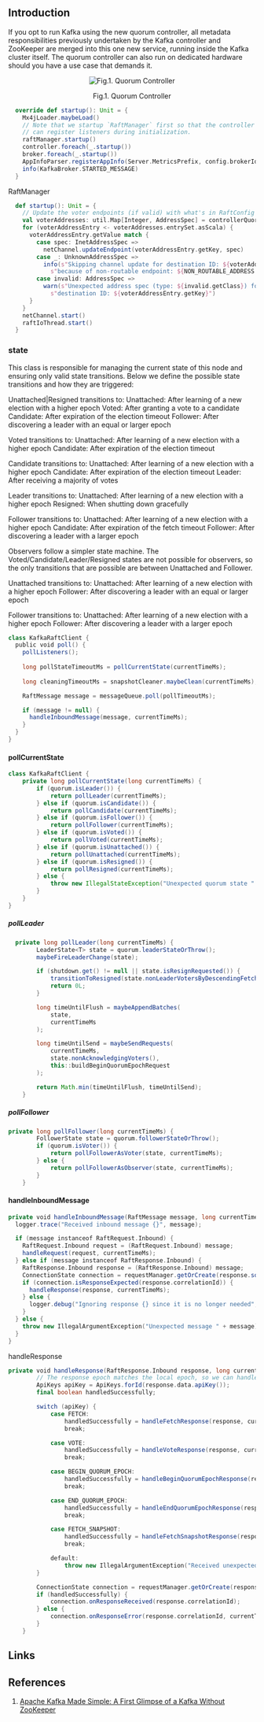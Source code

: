 ## Introduction


If you opt to run Kafka using the new quorum controller,
all metadata responsibilities previously undertaken by the Kafka controller and ZooKeeper are merged into this one new service, running inside the Kafka cluster itself. 
The quorum controller can also run on dedicated hardware should you have a use case that demands it.

<div style="text-align: center;">

![Fig.1. Quorum Controller](./img/KRaft.png)

</div>

<p style="text-align: center;">
Fig.1. Quorum Controller
</p>

```scala
  override def startup(): Unit = {
    Mx4jLoader.maybeLoad()
    // Note that we startup `RaftManager` first so that the controller and broker
    // can register listeners during initialization.
    raftManager.startup()
    controller.foreach(_.startup())
    broker.foreach(_.startup())
    AppInfoParser.registerAppInfo(Server.MetricsPrefix, config.brokerId.toString, metrics, time.milliseconds())
    info(KafkaBroker.STARTED_MESSAGE)
  }
```

RaftManager
```scala
  def startup(): Unit = {
    // Update the voter endpoints (if valid) with what's in RaftConfig
    val voterAddresses: util.Map[Integer, AddressSpec] = controllerQuorumVotersFuture.get()
    for (voterAddressEntry <- voterAddresses.entrySet.asScala) {
      voterAddressEntry.getValue match {
        case spec: InetAddressSpec =>
          netChannel.updateEndpoint(voterAddressEntry.getKey, spec)
        case _: UnknownAddressSpec =>
          info(s"Skipping channel update for destination ID: ${voterAddressEntry.getKey} " +
            s"because of non-routable endpoint: ${NON_ROUTABLE_ADDRESS.toString}")
        case invalid: AddressSpec =>
          warn(s"Unexpected address spec (type: ${invalid.getClass}) for channel update for " +
            s"destination ID: ${voterAddressEntry.getKey}")
      }
    }
    netChannel.start()
    raftIoThread.start()
  }
```

### state

This class is responsible for managing the current state of this node and ensuring
only valid state transitions. Below we define the possible state transitions and
how they are triggered:

Unattached|Resigned transitions to:
Unattached: After learning of a new election with a higher epoch
Voted: After granting a vote to a candidate
Candidate: After expiration of the election timeout
Follower: After discovering a leader with an equal or larger epoch

Voted transitions to:
Unattached: After learning of a new election with a higher epoch
Candidate: After expiration of the election timeout

Candidate transitions to:
Unattached: After learning of a new election with a higher epoch
Candidate: After expiration of the election timeout
Leader: After receiving a majority of votes

Leader transitions to:
Unattached: After learning of a new election with a higher epoch
Resigned: When shutting down gracefully

Follower transitions to:
Unattached: After learning of a new election with a higher epoch
Candidate: After expiration of the fetch timeout
Follower: After discovering a leader with a larger epoch

Observers follow a simpler state machine. The Voted/Candidate/Leader/Resigned
states are not possible for observers, so the only transitions that are possible
are between Unattached and Follower.

Unattached transitions to:
Unattached: After learning of a new election with a higher epoch
Follower: After discovering a leader with an equal or larger epoch

Follower transitions to:
Unattached: After learning of a new election with a higher epoch
Follower: After discovering a leader with a larger epoch




```scala
class KafkaRaftClient {
  public void poll() {
    pollListeners();
    
    long pollStateTimeoutMs = pollCurrentState(currentTimeMs);
    
    long cleaningTimeoutMs = snapshotCleaner.maybeClean(currentTimeMs);

    RaftMessage message = messageQueue.poll(pollTimeoutMs);

    if (message != null) {
      handleInboundMessage(message, currentTimeMs);
    }
  }
}
```
#### pollCurrentState

```java
class KafkaRaftClient {
    private long pollCurrentState(long currentTimeMs) {
        if (quorum.isLeader()) {
            return pollLeader(currentTimeMs);
        } else if (quorum.isCandidate()) {
            return pollCandidate(currentTimeMs);
        } else if (quorum.isFollower()) {
            return pollFollower(currentTimeMs);
        } else if (quorum.isVoted()) {
            return pollVoted(currentTimeMs);
        } else if (quorum.isUnattached()) {
            return pollUnattached(currentTimeMs);
        } else if (quorum.isResigned()) {
            return pollResigned(currentTimeMs);
        } else {
            throw new IllegalStateException("Unexpected quorum state " + quorum);
        }
    }
}
```

##### pollLeader
```java
  private long pollLeader(long currentTimeMs) {
        LeaderState<T> state = quorum.leaderStateOrThrow();
        maybeFireLeaderChange(state);

        if (shutdown.get() != null || state.isResignRequested()) {
            transitionToResigned(state.nonLeaderVotersByDescendingFetchOffset());
            return 0L;
        }

        long timeUntilFlush = maybeAppendBatches(
            state,
            currentTimeMs
        );

        long timeUntilSend = maybeSendRequests(
            currentTimeMs,
            state.nonAcknowledgingVoters(),
            this::buildBeginQuorumEpochRequest
        );

        return Math.min(timeUntilFlush, timeUntilSend);
    }
```

##### pollFollower

```java
private long pollFollower(long currentTimeMs) {
        FollowerState state = quorum.followerStateOrThrow();
        if (quorum.isVoter()) {
            return pollFollowerAsVoter(state, currentTimeMs);
        } else {
            return pollFollowerAsObserver(state, currentTimeMs);
        }
    }
```

#### handleInboundMessage

```scala
private void handleInboundMessage(RaftMessage message, long currentTimeMs) {
  logger.trace("Received inbound message {}", message);

  if (message instanceof RaftRequest.Inbound) {
    RaftRequest.Inbound request = (RaftRequest.Inbound) message;
    handleRequest(request, currentTimeMs);
  } else if (message instanceof RaftResponse.Inbound) {
    RaftResponse.Inbound response = (RaftResponse.Inbound) message;
    ConnectionState connection = requestManager.getOrCreate(response.sourceId());
    if (connection.isResponseExpected(response.correlationId)) {
      handleResponse(response, currentTimeMs);
    } else {
      logger.debug("Ignoring response {} since it is no longer needed", response);
    }
  } else {
    throw new IllegalArgumentException("Unexpected message " + message);
  }
}
```
handleResponse

```scala
private void handleResponse(RaftResponse.Inbound response, long currentTimeMs) {
        // The response epoch matches the local epoch, so we can handle the response
        ApiKeys apiKey = ApiKeys.forId(response.data.apiKey());
        final boolean handledSuccessfully;

        switch (apiKey) {
            case FETCH:
                handledSuccessfully = handleFetchResponse(response, currentTimeMs);
                break;

            case VOTE:
                handledSuccessfully = handleVoteResponse(response, currentTimeMs);
                break;

            case BEGIN_QUORUM_EPOCH:
                handledSuccessfully = handleBeginQuorumEpochResponse(response, currentTimeMs);
                break;

            case END_QUORUM_EPOCH:
                handledSuccessfully = handleEndQuorumEpochResponse(response, currentTimeMs);
                break;

            case FETCH_SNAPSHOT:
                handledSuccessfully = handleFetchSnapshotResponse(response, currentTimeMs);
                break;

            default:
                throw new IllegalArgumentException("Received unexpected response type: " + apiKey);
        }

        ConnectionState connection = requestManager.getOrCreate(response.sourceId());
        if (handledSuccessfully) {
            connection.onResponseReceived(response.correlationId);
        } else {
            connection.onResponseError(response.correlationId, currentTimeMs);
        }
    }
```

## Links


## References

1. [Apache Kafka Made Simple: A First Glimpse of a Kafka Without ZooKeeper](https://www.confluent.io/blog/kafka-without-zookeeper-a-sneak-peek/)
